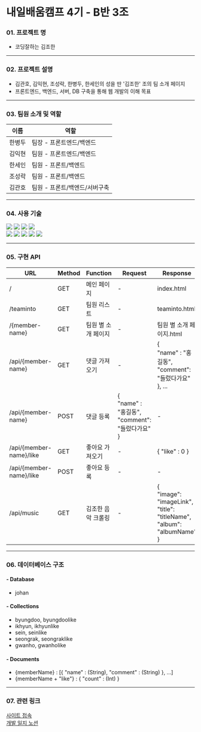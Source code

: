 # 내일배움캠프 4기 - B반 3조

### 01. 프로젝트 명

- 코딩잘하는 김조한

---

### 02. 프로젝트 설명

- 김관호, 김익현, 조성락, 한병두, 한세인의 성을 딴 '김조한' 조의 팀 소개 페이지
- 프론트엔드, 백엔드, 서버, DB 구축을 통해 웹 개발의 이해 목표

---

### 03. 팀원 소개 및 역할
| 이름                      | 역할               | 
|-------------------------|------------------|
| 한병두                     | 팀장 - 프론트엔드/백엔드   | 
| 김익현                     | 팀원 - 프론트엔드/백엔드   |
| 한세인                     | 팀원 - 프론트/백엔드     |
| 조성락                     | 팀원 - 프론트/백엔드    |
| 김관호                     | 팀원 - 프론트/백엔드/서버구축 |

---

### 04. 사용 기술

<div>
<img src="https://img.shields.io/badge/html5-E34F26?style=for-the-badge&logo=html5&logoColor=white">
<img src="https://img.shields.io/badge/css-1572B6?style=for-the-badge&logo=css3&logoColor=white">
<img src="https://img.shields.io/badge/javascript-F7DF1E?style=for-the-badge&logo=javascript&logoColor=black">
<img src="https://img.shields.io/badge/jquery-0769AD?style=for-the-badge&logo=jquery&logoColor=white">
</div>
<div>
<img src="https://img.shields.io/badge/mongoDB-47A248?style=for-the-badge&logo=MongoDB&logoColor=white">
<img src="https://img.shields.io/badge/flask-000000?style=for-the-badge&logo=flask&logoColor=white">
<img src="https://img.shields.io/badge/bootstrap-7952B3?style=for-the-badge&logo=bootstrap&logoColor=white">
<img src="https://img.shields.io/badge/github-181717?style=for-the-badge&logo=github&logoColor=white">
<img src="https://img.shields.io/badge/Amazone EC2-FF9900?style=for-the-badge&logo=amazon&logoColor=white">
</div>

---

### 05. 구현 API

| URL                     | Method | Function    | Request                                            | Response                                                                             |
|-------------------------|--------|-------------|----------------------------------------------------|--------------------------------------------------------------------------------------|
| /                       | GET    | 메인 페이지      | -                                                  | index.html                                                                           |
| /teaminto               | GET    | 팀원 리스트      | -                                                  | teaminto.html                                                                        |
| /{member-name}          | GET    | 팀원 별 소개 페이지 | -                                                  | 팀원 별 소개 페이지.html                                                                     |
| /api/{member-name}      | GET    | 댓글 가져오기     | -                                                  | {<br/>"name" : "홍길동",<br/>"comment": "들렀다가요"<br/>}, ...                              |
| /api/{member-name}      | POST   | 댓글 등록       | {<br/>"name" : "홍길동",<br/>"comment": "들렀다가요"<br/>} | -                                                                                    |
| /api/{member-name}/like | GET    | 좋아요 가져오기    | -                                                  | { "like" : 0 }                                                                       |
| /api/{member-name}/like | POST   | 좋아요 등록      | -                                                  | -                                                                                    |
| /api/music              | GET    | 김조한 음악 크롤링  | -                                                  | {<br/>"image": "imageLink",<br/>"title": "titleName",<br/>"album": "albumName"<br/>} |

---

### 06. 데이터베이스 구조

#### - Database
- johan

#### - Collections
- byungdoo, byungdoolike
- ikhyun, ikhyunlike
- sein, seinlike
- seongrak, seongraklike
- gwanho, gwanholike

#### - Documents
- {memberName} : [{ "name" : (String), "comment" : (String) }, ...]
- {memberName + "like"} : { "count" : (Int) }

--- 

### 07. 관련 링크
<a href="http://dewdew.shop/"> 사이트 접속 </a> <br>
<a href="https://giant-honeycrisp-305.notion.site/6901a11fdc3d45349e38f0171c85dacb"> 개발 일지 노션 </a>
